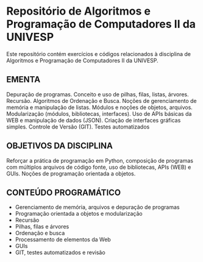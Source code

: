 # Repositório de Algoritmos e Programação de Computadores II da UNIVESP

Este repositório contém exercícios e códigos relacionados à disciplina de Algoritmos e Programação de Computadores II da UNIVESP. 

## EMENTA
Depuração de programas. Conceito e uso de pilhas, filas, listas, árvores. Recursão. Algoritmos de Ordenação e Busca. Noções de gerenciamento de memória e manipulação de listas. Módulos e noções de objetos, arquivos. Modularização (módulos, bibliotecas, interfaces). Uso de APIs básicas da WEB e manipulação de dados (JSON). Criação de interfaces gráficas simples. Controle de Versão (GIT). Testes automatizados

## OBJETIVOS DA DISCIPLINA
Reforçar a prática de programação em Python, composição de programas com múltiplos arquivos de código fonte, uso de bibliotecas, APIs (WEB) e GUIs. Noções de programação orientada a objetos.

## CONTEÚDO PROGRAMÁTICO
- Gerenciamento de memória, arquivos e depuração de programas
- Programação orientada a objetos e modularização
- Recursão
- Pilhas, filas e árvores
- Ordenação e busca
- Processamento de elementos da Web
- GUIs
- GIT, testes automatizados e revisão
